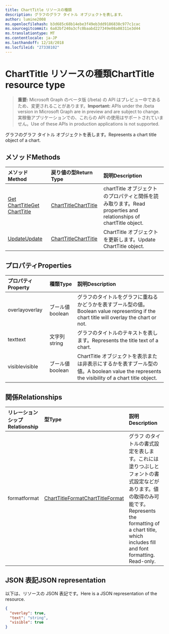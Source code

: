 ```yaml
---
title: ChartTitle リソースの種類
description: グラフのグラフ タイトル オブジェクトを表します。
author: lumine2008
ms.openlocfilehash: b3d685c68b14ebe3f49eb3dd9186838c977c1cac
ms.sourcegitcommit: 6a82bf240a3cfc0baabd227349e08a08311e3d44
ms.translationtype: MT
ms.contentlocale: ja-JP
ms.lasthandoff: 12/18/2018
ms.locfileid: "27338102"
---
```

# <a name="charttitle-resource-type"></a><span data-ttu-id="bdffe-103">ChartTitle リソースの種類</span><span class="sxs-lookup"><span data-stu-id="bdffe-103">ChartTitle resource type</span></span>

> <span data-ttu-id="bdffe-104">**重要:** Microsoft Graph のベータ版 (/beta) の API はプレビュー中であるため、変更されることがあります。</span><span class="sxs-lookup"><span data-stu-id="bdffe-104">**Important:** APIs under the /beta version in Microsoft Graph are in preview and are subject to change.</span></span> <span data-ttu-id="bdffe-105">実稼働アプリケーションでの、これらの API の使用はサポートされていません。</span><span class="sxs-lookup"><span data-stu-id="bdffe-105">Use of these APIs in production applications is not supported.</span></span>

<span data-ttu-id="bdffe-106">グラフのグラフ タイトル オブジェクトを表します。</span><span class="sxs-lookup"><span data-stu-id="bdffe-106">Represents a chart title object of a chart.</span></span>


## <a name="methods"></a><span data-ttu-id="bdffe-107">メソッド</span><span class="sxs-lookup"><span data-stu-id="bdffe-107">Methods</span></span>

| <span data-ttu-id="bdffe-108">メソッド</span><span class="sxs-lookup"><span data-stu-id="bdffe-108">Method</span></span>           | <span data-ttu-id="bdffe-109">戻り値の型</span><span class="sxs-lookup"><span data-stu-id="bdffe-109">Return Type</span></span>    |<span data-ttu-id="bdffe-110">説明</span><span class="sxs-lookup"><span data-stu-id="bdffe-110">Description</span></span>|
|:---------------|:--------|:----------|
|[<span data-ttu-id="bdffe-111">Get ChartTitle</span><span class="sxs-lookup"><span data-stu-id="bdffe-111">Get ChartTitle</span></span>](../api/charttitle-get.md) | [<span data-ttu-id="bdffe-112">ChartTitle</span><span class="sxs-lookup"><span data-stu-id="bdffe-112">ChartTitle</span></span>](charttitle.md) |<span data-ttu-id="bdffe-113">chartTitle オブジェクトのプロパティと関係を読み取ります。</span><span class="sxs-lookup"><span data-stu-id="bdffe-113">Read properties and relationships of chartTitle object.</span></span>|
|[<span data-ttu-id="bdffe-114">Update</span><span class="sxs-lookup"><span data-stu-id="bdffe-114">Update</span></span>](../api/charttitle-update.md) | [<span data-ttu-id="bdffe-115">ChartTitle</span><span class="sxs-lookup"><span data-stu-id="bdffe-115">ChartTitle</span></span>](charttitle.md)    |<span data-ttu-id="bdffe-116">ChartTitle オブジェクトを更新します。</span><span class="sxs-lookup"><span data-stu-id="bdffe-116">Update ChartTitle object.</span></span> |

## <a name="properties"></a><span data-ttu-id="bdffe-117">プロパティ</span><span class="sxs-lookup"><span data-stu-id="bdffe-117">Properties</span></span>
| <span data-ttu-id="bdffe-118">プロパティ</span><span class="sxs-lookup"><span data-stu-id="bdffe-118">Property</span></span>     | <span data-ttu-id="bdffe-119">種類</span><span class="sxs-lookup"><span data-stu-id="bdffe-119">Type</span></span>   |<span data-ttu-id="bdffe-120">説明</span><span class="sxs-lookup"><span data-stu-id="bdffe-120">Description</span></span>|
|:---------------|:--------|:----------|
|<span data-ttu-id="bdffe-121">overlay</span><span class="sxs-lookup"><span data-stu-id="bdffe-121">overlay</span></span>|<span data-ttu-id="bdffe-122">ブール値</span><span class="sxs-lookup"><span data-stu-id="bdffe-122">boolean</span></span>|<span data-ttu-id="bdffe-123">グラフのタイトルをグラフに重ねるかどうかを表すブール型の値。</span><span class="sxs-lookup"><span data-stu-id="bdffe-123">Boolean value representing if the chart title will overlay the chart or not.</span></span>|
|<span data-ttu-id="bdffe-124">text</span><span class="sxs-lookup"><span data-stu-id="bdffe-124">text</span></span>|<span data-ttu-id="bdffe-125">文字列</span><span class="sxs-lookup"><span data-stu-id="bdffe-125">string</span></span>|<span data-ttu-id="bdffe-126">グラフのタイトルのテキストを表します。</span><span class="sxs-lookup"><span data-stu-id="bdffe-126">Represents the title text of a chart.</span></span>|
|<span data-ttu-id="bdffe-127">visible</span><span class="sxs-lookup"><span data-stu-id="bdffe-127">visible</span></span>|<span data-ttu-id="bdffe-128">ブール値</span><span class="sxs-lookup"><span data-stu-id="bdffe-128">boolean</span></span>|<span data-ttu-id="bdffe-129">ChartTitle オブジェクトを表示または非表示にするかを表すブール型の値。</span><span class="sxs-lookup"><span data-stu-id="bdffe-129">A boolean value the represents the visibility of a chart title object.</span></span>|

## <a name="relationships"></a><span data-ttu-id="bdffe-130">関係</span><span class="sxs-lookup"><span data-stu-id="bdffe-130">Relationships</span></span>
| <span data-ttu-id="bdffe-131">リレーションシップ</span><span class="sxs-lookup"><span data-stu-id="bdffe-131">Relationship</span></span> | <span data-ttu-id="bdffe-132">型</span><span class="sxs-lookup"><span data-stu-id="bdffe-132">Type</span></span>   |<span data-ttu-id="bdffe-133">説明</span><span class="sxs-lookup"><span data-stu-id="bdffe-133">Description</span></span>|
|:---------------|:--------|:----------|
|<span data-ttu-id="bdffe-134">format</span><span class="sxs-lookup"><span data-stu-id="bdffe-134">format</span></span>|[<span data-ttu-id="bdffe-135">ChartTitleFormat</span><span class="sxs-lookup"><span data-stu-id="bdffe-135">ChartTitleFormat</span></span>](charttitleformat.md)|<span data-ttu-id="bdffe-p102">グラフ のタイトルの書式設定を表します。これには塗りつぶしとフォントの書式設定などがあります。値の取得のみ可能です。</span><span class="sxs-lookup"><span data-stu-id="bdffe-p102">Represents the formatting of a chart title, which includes fill and font formatting. Read-only.</span></span>|

## <a name="json-representation"></a><span data-ttu-id="bdffe-138">JSON 表記</span><span class="sxs-lookup"><span data-stu-id="bdffe-138">JSON representation</span></span>

<span data-ttu-id="bdffe-139">以下は、リソースの JSON 表記です。</span><span class="sxs-lookup"><span data-stu-id="bdffe-139">Here is a JSON representation of the resource.</span></span>

<!-- {
  "blockType": "resource",
  "optionalProperties": [

  ],
  "@odata.type": "microsoft.graph.chartTitle"
}-->

```json
{
  "overlay": true,
  "text": "string",
  "visible": true
}

```

<!-- uuid: 8fcb5dbc-d5aa-4681-8e31-b001d5168d79
2015-10-25 14:57:30 UTC -->
<!-- {
  "type": "#page.annotation",
  "description": "ChartTitle resource",
  "keywords": "",
  "section": "documentation",
  "tocPath": ""
}-->